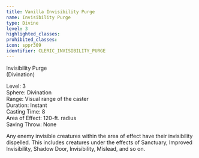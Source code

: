```yaml
---
title: Vanilla Invisibility Purge
name: Invisibility Purge
type: Divine
level: 3
highlighted_classes: 
prohibited_classes: 
icon: sppr309
identifier: CLERIC_INVISIBILITY_PURGE
---
```

Invisibility Purge  
(Divination)  
  
Level: 3  
Sphere: Divination  
Range: Visual range of the caster  
Duration: Instant  
Casting Time: 8  
Area of Effect: 120-ft. radius  
Saving Throw: None  
  
Any enemy invisible creatures within the area of effect have their invisibility dispelled. This includes creatures under the effects of Sanctuary, Improved Invisibility, Shadow Door, Invisibility, Mislead, and so on.  
